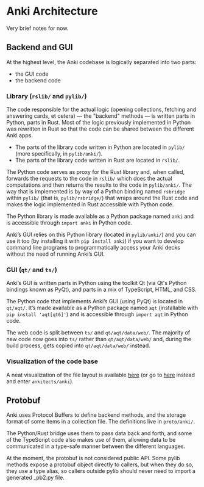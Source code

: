 # Anki Architecture

Very brief notes for now.

## Backend and GUI

At the highest level, the Anki codebase is logically separated into two parts:

- the GUI code
- the backend code

### Library (`rslib/` and `pylib/`)

The code responsible for the actual logic (opening collections, fetching and answering cards, et cetera) — the "backend" methods — is written parts in Python, parts in Rust.
Most of the logic previously implemented in Python was rewritten in Rust so that the code can be shared between the different Anki apps.

- The parts of the library code written in Python are located in `pylib/` (more specifically, in `pylib/anki/`).
- The parts of the library code written in Rust are located in `rslib/`.

The Python code serves as proxy for the Rust library and, when called, forwards the requests to the code in `rslib/` which does the actual computations and then returns the results to the code in `pylib/anki/`.
The way that is implemented is by way of a Python binding named `rsbridge` within `pylib/` (that is, `pylib/rsbridge/`) that wraps around the Rust code and makes the logic implemented in Rust accessible with Python code.

The Python library is made available as a Python package named `anki` and is accessible through `import anki` in Python code.

Anki’s GUI relies on this Python library (located in `pylib/anki/`) and you can use it too (by installing it with `pip install anki`) if you want to develop command line programs to programmatically access your Anki decks without the need of running Anki’s GUI.

### GUI (`qt/` and `ts/`)

Anki’s GUI is written parts in Python using the toolkit Qt (via Qt's Python bindings known as PyQt), and parts in a mix of TypeScript, HTML, and CSS.

The Python code that implements Anki’s GUI (using PyQt) is located in `qt/aqt/`. It’s made available as a Python package named `aqt` (installable with `pip install 'aqt[qt6]'`) and is accessible through `import aqt` in Python code.

The web code is split between `ts/` and `qt/aqt/data/web/`.
The majority of new code now goes into `ts/` rather than `qt/aqt/data/web/` and, during the build process, gets copied into `qt/aqt/data/web/` instead.

### Visualization of the code base

A neat visualization of the file layout is available [here](https://mango-dune-07a8b7110.1.azurestaticapps.net/?repo=ankitects%2Fanki) (or go to [here](https://githubnext.com/projects/repo-visualization#explore-for-yourself) instead and enter `ankitects/anki`).

## Protobuf

Anki uses Protocol Buffers to define backend methods, and the storage format of
some items in a collection file. The definitions live in `proto/anki/`.

The Python/Rust bridge uses them to pass data back and forth, and some of the
TypeScript code also makes use of them, allowing data to be communicated in a
type-safe manner between the different languages.

At the moment, the protobuf is not considered public API. Some pylib methods
expose a protobuf object directly to callers, but when they do so, they use a
type alias, so callers outside pylib should never need to import a generated
\_pb2.py file.
